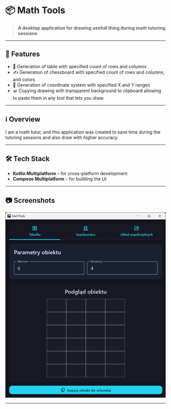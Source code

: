 # 📦 Math Tools

> **A desktop application for drawing usefull thing during math tutoring sessions**

---

## 🌟 Features

- 🔢 Generation of table with specified count of rows and columns
- ✍️ Generation of chessboard with specified count of rows and columns, and colors
- 📘 Generation of coordinate system with specified X and Y ranges 
- 📊 Copying drawing with transparent background to clipboard allowing to paste them in any tool that lets you draw

---

## ℹ️ Overview

I am a math tutor, and this application was created to save time during the tutoring sessions and also draw with higher accuracy.

---

## 🛠️ Tech Stack

- **Kotlin Multiplatform** – for cross-platform development
- **Compose Multiplatform** – for building the UI
---

## 📷 Screenshots

![Main view](screenshots/main.png)

---
